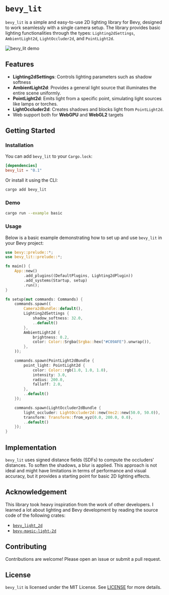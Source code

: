 # `bevy_lit`

`bevy_lit` is a simple and easy-to-use 2D lighting library for Bevy, designed to work seamlessly with a single camera setup. The library provides basic lighting functionalities through the types: `Lighting2dSettings`, `AmbientLight2d`, `LightOccluder2d`, and `PointLight2d`.

![bevy_lit demo](https://github.com/malbernaz/bevy_lit/blob/main/static/demo.png)

## Features

- **Lighting2dSettings**: Controls lighting parameters such as shadow softness
- **AmbientLight2d**: Provides a general light source that illuminates the entire scene uniformly.
- **PointLight2d**: Emits light from a specific point, simulating light sources like lamps or torches.
- **LightOccluder2d**: Creates shadows and blocks light from `PointLight2d`.
- Web support both for **WebGPU** and **WebGL2** targets

## Getting Started

### Installation

You can add `bevy_lit` to your `Cargo.lock`:

```toml
[dependencies]
bevy_lit = "0.1"
```

Or install it using the CLI:

```sh
cargo add bevy_lit
```

### Demo

```sh
cargo run --example basic
```

### Usage

Below is a basic example demonstrating how to set up and use `bevy_lit` in your Bevy project:

```rust
use bevy::prelude::*;
use bevy_lit::prelude::*;

fn main() {
    App::new()
        .add_plugins((DefaultPlugins, Lighting2dPlugin))
        .add_systems(Startup, setup)
        .run();
}

fn setup(mut commands: Commands) {
    commands.spawn((
        Camera2dBundle::default(),
        Lighting2dSettings {
            shadow_softness: 32.0,
            ..default()
        },
        AmbientLight2d {
            brightness: 0.2,
            color: Color::Srgba(Srgba::hex("#C09AFE").unwrap()),
        },
    ));

    commands.spawn(PointLight2dBundle {
        point_light: PointLight2d {
            color: Color::rgb(1.0, 1.0, 1.0),
            intensity: 3.0,
            radius: 200.0,
            falloff: 2.0,
        },
        ..default()
    });

    commands.spawn(LightOccluder2dBundle {
        light_occluder: LightOccluder2d::new(Vec2::new(50.0, 50.0)),
        transform: Transform::from_xyz(0.0, 200.0, 0.0),
        ..default()
    });
}
```

## Implementation

`bevy_lit` uses signed distance fields (SDFs) to compute the occluders' distances. To soften the shadows, a blur is applied. This approach is not ideal and might have limitations in terms of performance and visual accuracy, but it provides a starting point for basic 2D lighting effects.

## Acknowledgement

This library took heavy inspiration from the work of other developers. I learned a lot about lighting and Bevy development by reading the source code of the following crates:

- [`bevy_light_2d`](https://github.com/jgayfer/bevy_light_2d)
- [`bevy-magic-light-2d`](https://github.com/zaycev/bevy-magic-light-2d)

## Contributing

Contributions are welcome! Please open an issue or submit a pull request.

## License

`bevy_lit` is licensed under the MIT License. See [LICENSE](LICENSE) for more details.
